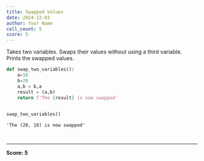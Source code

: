 ```yaml
---
title: Swapped Values
date: 2024-12-03
author: Your Name
cell_count: 5
score: 5
---
```


Takes two variables.
Swaps their values without using a third variable.
Prints the swapped values.


```python
def swap_two_variables():
    a=10
    b=20
    a,b = b,a
    result = (a,b)
    return f'The {result} is now swapped'
    
```


```python
swap_two_variables()
```




    'The (20, 10) is now swapped'




```python

```


```python

```


---
**Score: 5**
